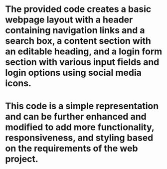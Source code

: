 # The provided code creates a basic webpage layout with a header containing navigation links and a search box, a content section with an editable heading, and a login form section with various input fields and login options using social media icons.

# This code is a simple representation and can be further enhanced and modified to add more functionality, responsiveness, and styling based on the requirements of the web project.
